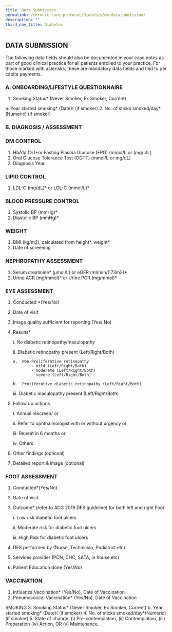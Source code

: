 ```yaml
---
title: Data Submission
permalink: /chronic-care-protocol/Diabetes/dm-datasubmission/
description: ""
third_nav_title: Diabetes
---
```

## DATA SUBMISSION

The following data fields should also be documented in your case notes as part of good clinical practice for all patients enrolled to your practice.
For those marked with asterisks, these are mandatory data fields and tied to per capita payments. 

<h3>A.	ONBOARDING/LIFESTYLE QUESTIONNAIRE</h3>

1.	Smoking Status*  (Never Smoker, Ex Smoker, Current)

a.	Year started smoking* (Date)( (if smoker)
2.	No. of sticks smoked/day*(Numeric) (if smoker)

<h3>B. DIAGNOSIS / ASSESSMENT</h3>

<h3>DM CONTROL</h3>

1.	HbA1c (%)*or Fasting Plasma Glucose (FPG) (mmol/L or (mg/ dL)
2.	Oral Glucose Tolerance Test (OGTT) (mmol/L or mg/dL)
3.	Diagnosis Year 

<h3>LIPID CONTROL</h3>

1.	LDL-C (mg/dL)* or LDL-C (mmol/L)* 

<h3>BLOOD PRESSURE CONTROL</h3>

1.	Systolic BP (mmHg)* 
2.	Diastolic BP (mmHg)* 

<h3>WEIGHT</h3>

1.	BMI (kg/m2), calculated from height*, weight*
2.	Date of screening

<h3>NEPHROPATHY ASSESSMENT</h3>

1.	Serum creatinine* (μmol/L) or eGFR (ml/min/1.73m2)*  
2.	Urine ACR (mg/mmol)*  or Urine PCR (mg/mmol)* 

<h3>EYE ASSESSMENT</h3> 

1.	Conducted *(Yes/No)
2.	Date of visit 
3.	Image quality sufficient for reporting (Yes/ No)
4.	Results* 

	i.	No diabetic retinopathy/maculopathy 

	ii.	Diabetic retinopathy present (Left/Right/Both)

		a.	Non-Proliferative retinopathy 
				- mild (Left/Right/Both)
				- moderate (Left/Right/Both)
				- severe (Left/Right/Both)

		b.	Proliferative diabetic retinopathy (Left/Right/Both)

	iii.	Diabetic maculopathy present (Left/Right/Both) 

5.	Follow up actions

	i.	Annual rescreen/ or 

	ii.	Refer to ophthalmologist with or without urgency or 

	iii.	Repeat in 6 months or 

	iv.	Others

6.	Other findings (optional)

7.	Detailed report & image (optional)  

<h3>FOOT ASSESSMENT</h3> 

1.	Conducted*(Yes/No)
2.	Date of visit
3.	Outcome* (refer to ACG 2019 DFS guideline) for both left and right Foot 

	i.	Low risk diabetic foot ulcers

	ii.	Moderate risk for diabetic foot ulcers 

	iii.	High Risk for diabetic foot ulcers
4.	DFS performed by (Nurse, Technician, Podiatrist etc) 
5.	Services provider (PCN, CHC, SATA, in house etc) 
6.	Patient Education done (Yes/No)

<h3>VACCINATION</h3>

1.	Influenza Vaccination* (Yes/No), Date of Vaccination
2.	Pneumococcal Vaccination* (Yes/No), Date of Vaccination

SMOKING
3.	Smoking Status*  (Never Smoker, Ex Smoker, Current)
b.	Year started smoking* (Date)( (if smoker)
4.	No. of sticks smoked/day*(Numeric) (if smoker)
5.	State of change: (i) Pre-contemplation, (ii) Contemplation, (iii) Preparation (iv) Action, OR (v) Maintenance.